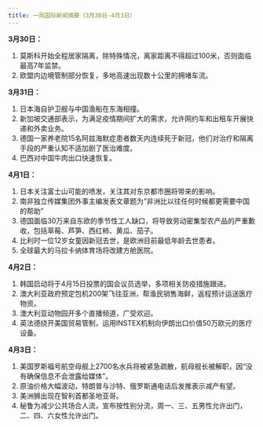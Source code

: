 ```yaml
---
title: 一周国际新闻摘要（3月30日-4月3日）
---
```


**3月30日：**
1. 莫斯科开始全程居家隔离，除特殊情况，离家距离不得超过100米，否则面临最高7年监禁。  
2. 欧盟内边境管制部分恢复，多地高速出现数十公里的拥堵车流。  

<!--more-->

**3月31日：**
1. 日本海自护卫舰与中国渔船在东海相撞。  
2. 新加坡交通部表示，为满足疫情期间扩大的需求，允许网约车和出租车开展快递和外卖业务。  
3. 德国一家养老院15名阿兹海默症患者数天内连续死于新冠，他们对治疗和隔离手段的严重认知不适加剧了医治难度。  
4. 巴西对中国牛肉出口快速恢复。

**4月1日：**
1. 日本关注富士山可能的喷发，关注其对东京都市圈将带来的影响。  
2. 南非独立传媒集团外事主编发表文章题为“非洲比以往任何时候都更需要中国的帮助”  
3. 德国面临30万来自东欧的季节性工人缺口，将导致劳动密集型农产品的严重歉收，包括草莓、芦笋、西红柿、黄瓜、茄子。  
4. 比利时一位12岁女童因新冠去世，是欧洲目前最低年龄去世患者。  
5. 全球最大的马拉卡纳体育场将改建方舱医院。

**4月2日：**
1. 韩国启动将于4月15日投票的国会议员选举，多项相关防疫措施跟进。  
2. 澳大利亚政府预定包机200架飞往亚洲，帮渔民销售海鲜，返程预计运送医疗物资。  
3. 澳大利亚动物园开多个直播频道，广受欢迎。  
4. 英法德绕开美国贸易管制，运用INSTEX机制向伊朗出口价值50万欧元的医疗设备。

**4月3日：**
1. 美国罗斯福号航空母舰上2700名水兵将被紧急疏散，航母舰长被解职，因“没有确保信息不会泄露给媒体”。  
2. 原油价格大幅波动，特朗普与沙特、俄罗斯通电话后发推表示减产有望。  
3. 美洲狮出现在智利首都圣地亚哥。  
4. 秘鲁为减少公共场合人流，宣布按性别分流，周一、三、五男性允许出门，二、四、六女性允许出门。

  